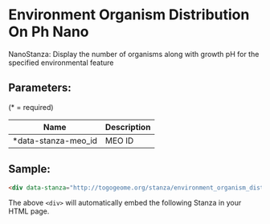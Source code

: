 Environment Organism Distribution On Ph Nano
============================================

NanoStanza: Display the number of organisms along with growth pH for the specified environmental feature

## Parameters:

(* = required)

| Name             | Description                         |
|------------------|-------------------------------------|
| *data-stanza-meo_id | MEO ID |

## Sample:

```html
<div data-stanza="http://togogeome.org/stanza/environment_organism_distribution_on_ph_nano" data-stanza-meo-id="MEO_0000007"></div>
```

The above `<div>` will automatically embed the following Stanza in your HTML page.

<div data-stanza="/stanza/environment_organism_distribution_on_ph_nano" data-stanza-meo-id="MEO_0000007"></div>
